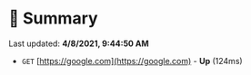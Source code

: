 # 📖 Summary
Last updated: **4/8/2021, 9:44:50 AM**

- `GET` [https://google.com](https://google.com) - **Up** (124ms)
